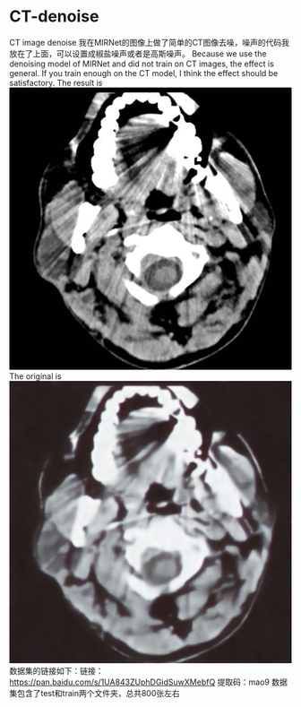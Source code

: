 # CT-denoise
CT image denoise
我在MIRNet的图像上做了简单的CT图像去噪，噪声的代码我放在了上面，可以设置成椒盐噪声或者是高斯噪声。
Because we use the denoising model of MIRNet and did not train on CT images, the effect is general. If you train enough on the CT model, I think the effect should be satisfactory.
The result is ![image](https://github.com/zhangbaijin/CT-denoise/blob/main/2%20(2).jpg)
The original is ![image](https://github.com/zhangbaijin/CT-denoise/blob/main/0001_1.png)
数据集的链接如下：链接：https://pan.baidu.com/s/1UA843ZUphDGidSuwXMebfQ 
提取码：mao9 
数据集包含了test和train两个文件夹，总共800张左右

